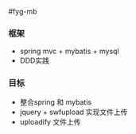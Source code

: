 #fyg-mb
   
### 框架  
* spring mvc + mybatis + mysql  
* DDD实践

### 目标  
* 整合spring 和 mybatis 
* jquery + swfupload 实现文件上传
* uploadify 文件上传


